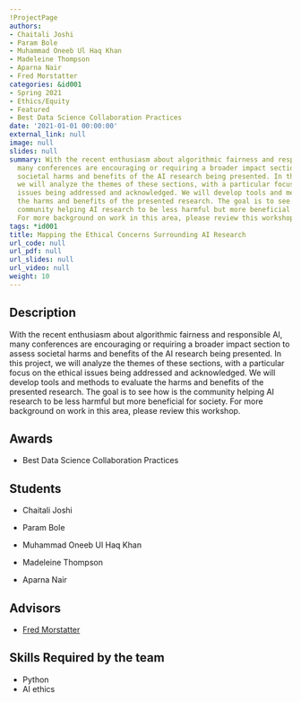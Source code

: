 ```yaml
---
!ProjectPage
authors:
- Chaitali Joshi
- Param Bole
- Muhammad Oneeb Ul Haq Khan
- Madeleine Thompson
- Aparna Nair
- Fred Morstatter
categories: &id001
- Spring 2021
- Ethics/Equity
- Featured
- Best Data Science Collaboration Practices
date: '2021-01-01 00:00:00'
external_link: null
image: null
slides: null
summary: With the recent enthusiasm about algorithmic fairness and responsible AI,
  many conferences are encouraging or requiring a broader impact section to assess
  societal harms and benefits of the AI research being presented. In this project,
  we will analyze the themes of these sections, with a particular focus on the ethical
  issues being addressed and acknowledged. We will develop tools and methods to evaluate
  the harms and benefits of the presented research. The goal is to see how is the
  community helping AI research to be less harmful but more beneficial for society.
  For more background on work in this area, please review this workshop.
tags: *id001
title: Mapping the Ethical Concerns Surrounding AI Research
url_code: null
url_pdf: null
url_slides: null
url_video: null
weight: 10
---
```

## Description

With the recent enthusiasm about algorithmic fairness and responsible AI, many conferences are encouraging or requiring a broader impact section to assess societal harms and benefits of the AI research being presented. In this project, we will analyze the themes of these sections, with a particular focus on the ethical issues being addressed and acknowledged. We will develop tools and methods to evaluate the harms and benefits of the presented research. The goal is to see how is the community helping AI research to be less harmful but more beneficial for society. For more background on work in this area, please review this workshop.



## Awards
* Best Data Science Collaboration Practices





## Students

* Chaitali Joshi

* Param Bole

* Muhammad Oneeb Ul Haq Khan

* Madeleine Thompson

* Aparna Nair

## Advisors

* [Fred Morstatter](../../../author/fred-morstatter)

## Skills Required by the team


* Python
* AI ethics